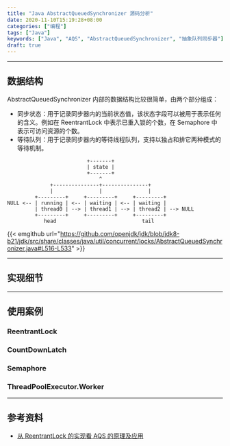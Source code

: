 ```yaml
---
title: "Java AbstractQueuedSynchronizer 源码分析"
date: 2020-11-10T15:19:28+08:00
categories: ["编程"]
tags: ["Java"]
keywords: ["Java", "AQS", "AbstractQueuedSynchronizer", "抽象队列同步器"]
draft: true
---
```


---

## 数据结构

AbstractQueuedSynchronizer 内部的数据结构比较很简单，由两个部分组成：

- 同步状态：用于记录同步器内的当前状态值，该状态字段可以被用于表示任何的含义。例如在 ReentrantLock 中表示已重入锁的个数，在 Semaphore 中表示可访问资源的个数。
- 等待队列：用于记录同步器内的等待线程队列，支持以独占和排它两种模式的等待机制。

```text
                          +-------+
                          | state |
                          +-------+
                              ^
              +---------------+---------------+
              |               |               |
         +---------+     +---------+     +---------+
NULL <-- | running | <-- | waiting | <-- | waiting |
         | thread0 | --> | thread1 | --> | thread2 | --> NULL
         +---------+     +---------+     +---------+
            head                            tail
```

{{< emgithub url="https://github.com/openjdk/jdk/blob/jdk8-b21/jdk/src/share/classes/java/util/concurrent/locks/AbstractQueuedSynchronizer.java#L516-L533" >}}

---

## 实现细节

---

## 使用案例

### ReentrantLock

### CountDownLatch

### Semaphore

### ThreadPoolExecutor.Worker

---

## 参考资料

- [从 ReentrantLock 的实现看 AQS 的原理及应用](https://tech.meituan.com/2019/12/05/aqs-theory-and-apply.html)
